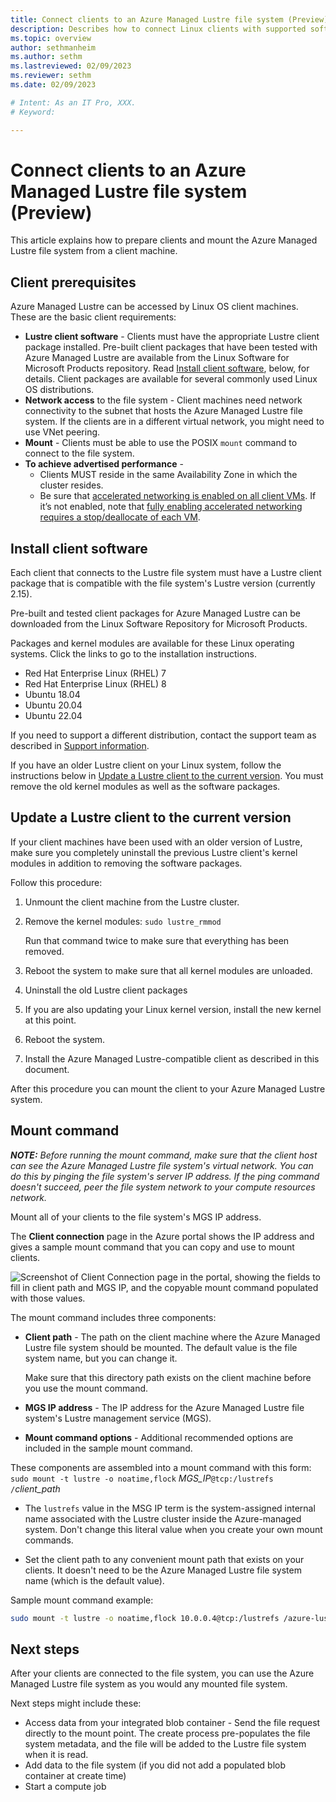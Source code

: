 ```yaml
---
title: Connect clients to an Azure Managed Lustre file system (Preview)
description: Describes how to connect Linux clients with supported software versions to an Azure Managed Lustre file system.
ms.topic: overview
author: sethmanheim
ms.author: sethm 
ms.lastreviewed: 02/09/2023
ms.reviewer: sethm
ms.date: 02/09/2023

# Intent: As an IT Pro, XXX.
# Keyword: 

---
```


# Connect clients to an Azure Managed Lustre file system (Preview)

<!--STATUS: Ported as is from private preview content. Titles only updated. Individual installation instructions per client OS will not be included; update links to direct them to download sites.-->

This article explains how to prepare clients and mount the Azure Managed Lustre file system from a client machine.

## Client prerequisites

Azure Managed Lustre can be accessed by Linux OS client machines. These are the basic client requirements:

- **Lustre client software** - Clients must have the appropriate Lustre client package installed.
  Pre-built client packages that have been tested with Azure Managed Lustre are available from the Linux Software for Microsoft Products repository. Read [Install client software](#install-client-software), below, for details.
  Client packages are available for several commonly used Linux OS distributions.
- **Network access** to the file system - Client machines need network connectivity to the subnet that hosts the Azure Managed Lustre file system. If the clients are in a different virtual network, you might need to use VNet peering.
- **Mount** - Clients must be able to use the POSIX `mount` command to connect to the file system.
- **To achieve advertised performance** - 
  - Clients MUST reside in the same Availability Zone in which the cluster resides. 
  - Be sure that [accelerated networking is enabled on all client VMs](/azure/virtual-network/create-vm-accelerated-networking-cli#confirm-that-accelerated-networking-is-enabled). If it’s not enabled, note that [fully enabling accelerated networking requires a stop/deallocate of each VM](/azure/virtual-network/accelerated-networking-overview#enabling-accelerated-networking-on-a-running-vm).

## Install client software

Each client that connects to the Lustre file system must have a Lustre client package that is compatible with the file system's Lustre version (currently 2.15).

Pre-built and tested client packages for Azure Managed Lustre can be downloaded from the Linux Software Repository for Microsoft Products.

Packages and kernel modules are available for these Linux operating systems. Click the links to go to the installation instructions.

<!-- - [AlmaLinux 8](client-rhel8.md) - NOT SUPPORTED in public preview
- [CentOS Linux 7](client-rhel7.md) - NOT SUPPORTED in public preview
- [CentOS Linux 8](client-rhel8.md) - NOT SUPPORTED in public preview-->
- Red Hat Enterprise Linux (RHEL) 7
- Red Hat Enterprise Linux (RHEL) 8
- Ubuntu 18.04
- Ubuntu 20.04
- Ubuntu 22.04

<!--Add links to download sites for supported client software versions.-->

If you need to support a different distribution, contact the support team as described in [Support information](preview-support.md).

<!-- There are two main steps:

1. Install Lustre client software on each client
1. Use the `mount` command to make the Azure Managed Lustre file system available on the client -->

If you have an older Lustre client on your Linux system, follow the instructions below in [Update a Lustre client to the current version](#update-a-lustre-client-to-the-current-version). You must remove the old kernel modules as well as the software packages.

## Update a Lustre client to the current version

If your client machines have been used with an older version of Lustre, make sure you completely uninstall the previous Lustre client's kernel modules in addition to removing the software packages.

Follow this procedure:

1. Unmount the client machine from the Lustre cluster.
1. Remove the kernel modules:
   ``sudo lustre_rmmod``

   Run that command twice to make sure that everything has been removed.
1. Reboot the system to make sure that all kernel modules are unloaded. <!-- not sure this is in the correct place -->
1. Uninstall the old Lustre client packages
1. If you are also updating your Linux kernel version, install the new kernel at this point.
1. Reboot the system. <!-- This step is not strictly necessary, but testing has shown that it can prevent a wide variety of problems, including some problems that are difficult to diagnose. -->
1. Install the Azure Managed Lustre-compatible client as described in this document.

After this procedure you can mount the client to your Azure Managed Lustre system.

## Mount command

***NOTE:** Before running the mount command, make sure that the client host can see the Azure Managed Lustre file system's virtual network. You can do this by pinging the file system's server IP address. If the ping command doesn't succeed, peer the file system network to your compute resources network.*

Mount all of your clients to the file system's MGS IP address.

The **Client connection** page in the Azure portal shows the IP address and gives a sample mount command that you can copy and use to mount clients.

![Screenshot of Client Connection page in the portal, showing the fields to fill in client path and MGS IP, and the copyable mount command populated with those values.](media/client-connection.png)

The mount command includes three components:

- **Client path** - The path on the client machine where the Azure Managed Lustre file system should be mounted. The default value is the file system name, but you can change it.

  Make sure that this directory path exists on the client machine before you use the mount command.

- **MGS IP address** - The IP address for the Azure Managed Lustre file system's Lustre management service (MGS).

- **Mount command options** - Additional recommended options are included in the sample mount command.

These components are assembled into a mount command with this form: <br />
`sudo mount -t lustre -o noatime,flock` *MGS_IP*`@tcp:/lustrefs /`*client_path*

- The `lustrefs` value in the MSG IP term is the system-assigned internal name associated with the Lustre cluster inside the Azure-managed system. Don't change this literal value when you create your own mount commands.

- Set the client path to any convenient mount path that exists on your clients. It doesn't need to be the Azure Managed Lustre file system name (which is the default value).

Sample mount command example:

```bash
sudo mount -t lustre -o noatime,flock 10.0.0.4@tcp:/lustrefs /azure-lustre-mount
```

## Next steps

After your clients are connected to the file system, you can use the Azure Managed Lustre file system as you would any mounted file system.

Next steps might include these:

- Access data from your integrated blob container - Send the file request directly to the mount point. The create process pre-populates the file system metadata, and the file will be added to the Lustre file system when it is read.
- Add data to the file system (if you did not add a populated blob container at create time)
- Start a compute job
